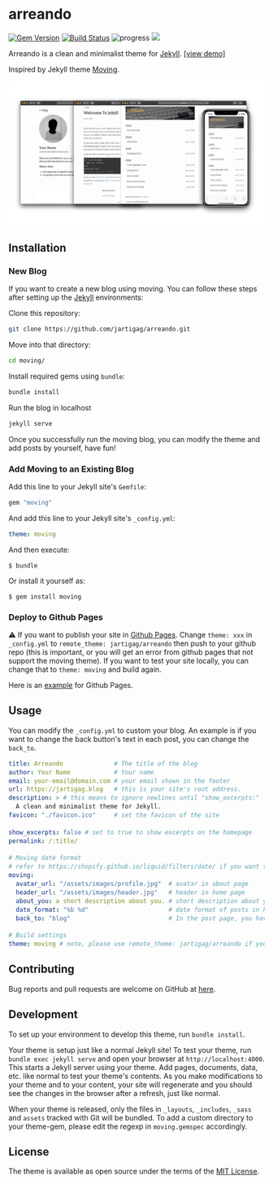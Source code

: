 # arreando

[![Gem Version](https://badge.fury.io/rb/arreando.svg)](https://badge.fury.io/rb/arreando) [![Build Status](https://travis-ci.com/jartigag/arreando.svg?branch=master)](https://travis-ci.org/jartigag/arreando) ![progress](https://img.shields.io/badge/progress-releasing-blue.svg) ![](https://img.shields.io/gem/dt/moving)

Arreando is a clean and minimalist theme for [Jekyll](https://jekyllrb.com/). [[view demo]](https://jartigag.blog)

Inspired by Jekyll theme [Moving](https://github.com/huangyz0918/moving).

![](./github/banner.png)


## Installation

### New Blog
If you want to create a new blog using moving. You can follow these steps after setting up the [Jekyll](https://jekyllrb.com) environments:

Clone this repository:
```bash
git clone https://github.com/jartigag/arreando.git
```

Move into that directory:
```bash
cd moving/
```

Install required gems using `bundle`:
```bash
bundle install
```

Run the blog in localhost
```bash
jekyll serve
```

Once you successfully run the moving blog, you can modify the theme and add posts by yourself, have fun!

### Add Moving to an Existing Blog

Add this line to your Jekyll site's `Gemfile`:

```ruby
gem "moving"
```

And add this line to your Jekyll site's `_config.yml`:

```yaml
theme: moving
```

And then execute:

    $ bundle

Or install it yourself as:

    $ gem install moving

### Deploy to Github Pages

:warning: If you want to publish your site in [Github Pages](https://pages.github.com/). Change `theme: xxx` in `_config.yml` to `remote_theme: jartigag/arreando` then push to your github repo (this is important, or you will get an error from github pages that not support the moving theme). If you want to test your site locally, you can change that to `theme: moving` and build again.

Here is an [example](https://github.com/jartigag/blog) for Github Pages.


## Usage

You can modify the `_config.yml` to custom your blog. An example is if you want to change the back button's text in each post, you can change the `back_to`.

```yaml
title: Arreando              # The title of the blog
author: Your Name            # Your name
email: your-email@domain.com # your email shown in the footer
url: https://jartigag.blog   # this is your site's root address.
description: > # this means to ignore newlines until "show_excerpts:"
  A clean and minimalist theme for Jekyll.
favicon: "./favicon.ico"     # set the favicon of the site

show_excerpts: false # set to true to show excerpts on the homepage
permalink: /:title/

# Moving date format
# refer to https://shopify.github.io/liquid/filters/date/ if you want to customize this
moving:
  avatar_url: "/assets/images/profile.jpg"  # avatar in about page
  header_url: "/assets/images/header.jpg"   # header in home page
  about_you: a short description about you. # short description about you in about page
  date_format: "%b %d"                      # date format of posts in home page
  back_to: "blog"                           # In the post page, you have a back button above the title, you can custom the text by yourself.

# Build settings
theme: moving # note, please use remote_theme: jartigag/arreando if you want to publish to Github Pages.
```



## Contributing

Bug reports and pull requests are welcome on GitHub at [here](https://github.com/jartigag/arreando).

## Development

To set up your environment to develop this theme, run `bundle install`.

Your theme is setup just like a normal Jekyll site! To test your theme, run `bundle exec jekyll serve` and open your browser at `http://localhost:4000`. This starts a Jekyll server using your theme. Add pages, documents, data, etc. like normal to test your theme's contents. As you make modifications to your theme and to your content, your site will regenerate and you should see the changes in the browser after a refresh, just like normal.

When your theme is released, only the files in `_layouts`, `_includes`, `_sass` and `assets` tracked with Git will be bundled.
To add a custom directory to your theme-gem, please edit the regexp in `moving.gemspec` accordingly.

## License

The theme is available as open source under the terms of the [MIT License](https://opensource.org/licenses/MIT).

